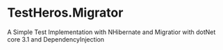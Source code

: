 # TestHeros.Migrator
A Simple Test Implementation with NHibernate and Migratior with dotNet core 3.1  and DependencyInjection
